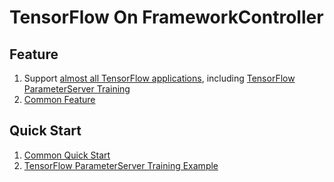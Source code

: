 # TensorFlow On FrameworkController

## Feature
1. Support [almost all TensorFlow applications](../../../../README.md#microsoft-openpai-frameworkcontroller), including [TensorFlow ParameterServer Training](ps)
2. [Common Feature](../../../../README.md#Feature)

## Quick Start
1. [Common Quick Start](../../../../README.md#Quick-Start)
2. [TensorFlow ParameterServer Training Example](ps)
